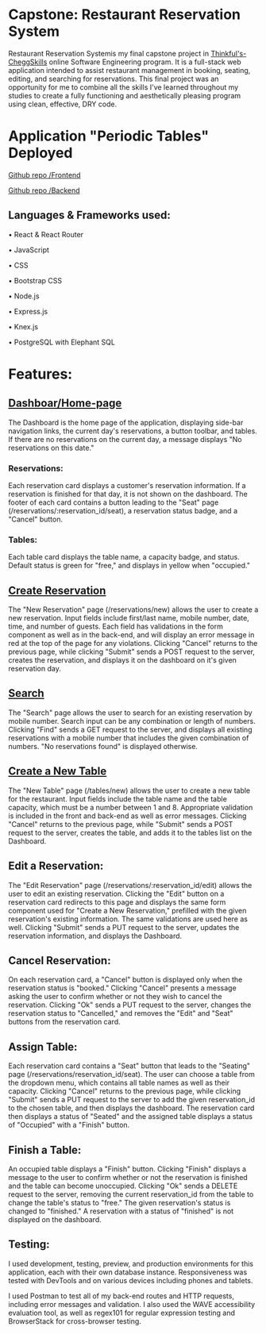 # Capstone: Restaurant Reservation System

Restaurant Reservation Systemis my final capstone project in [Thinkful's-CheggSkills](https://www.thinkful.com) online Software Engineering program. It is a full-stack web application intended to assist restaurant management in booking, seating, editing, and searching for reservations. This final project was an opportunity for me to combine all the skills I've learned throughout my studies to create a fully functioning and aesthetically pleasing program using clean, effective, DRY code.

# Application "Periodic Tables" Deployed
[Github repo /Frontend](https://restaurant-reservations-frontend-ctaz.onrender.com)

[Github repo /Backend](https://restaurant-reservations-backend-yo8l.onrender.com)


## Languages & Frameworks used:

• React & React Router

• JavaScript

• CSS

• Bootstrap CSS

• Node.js

• Express.js

• Knex.js

• PostgreSQL with Elephant SQL

# Features:

## [Dashboar/Home-page](https://restaurant-reservations-frontend-ctaz.onrender.com/dashboard)

The Dashboard is the home page of the application, displaying side-bar navigation links, the current day's reservations, a button toolbar, and tables. If there are no reservations on the current day, a message displays "No reservations on this date."

### Reservations:

Each reservation card displays a customer's reservation information. If a reservation is finished for that day, it is not shown on the dashboard. The footer of each card contains a button leading to the "Seat" page (/reservations/:reservation_id/seat), a reservation status badge, and a "Cancel" button.

### Tables:
Each table card displays the table name, a capacity badge, and status. Default status is green for "free," and displays in yellow when "occupied."


## [Create Reservation](https://restaurant-reservations-frontend-ctaz.onrender.com/reservations/new)

The "New Reservation" page (/reservations/new) allows the user to create a new reservation. Input fields include first/last name, mobile number, date, time, and number of guests. Each field has validations in the form component as well as in the back-end, and will display an error message in red at the top of the page for any violations. Clicking "Cancel" returns to the previous page, while clicking "Submit" sends a POST request to the server, creates the reservation, and displays it on the dashboard on it's given reservation day.

## [Search](https://restaurant-reservations-frontend-ctaz.onrender.com/search)

The "Search" page allows the user to search for an existing reservation by mobile number. Search input can be any combination or length of numbers. Clicking "Find" sends a GET request to the server, and displays all existing reservations with a mobile number that includes the given combination of numbers. "No reservations found" is displayed otherwise.

## [Create a New Table](https://restaurant-reservations-frontend-ctaz.onrender.com/tables/new)

The "New Table" page (/tables/new) allows the user to create a new table for the restaurant. Input fields include the table name and the table capacity, which must be a number between 1 and 8. Appropriate validation is included in the front and back-end as well as error messages. Clicking "Cancel" returns to the previous page, while "Submit" sends a POST request to the server, creates the table, and adds it to the tables list on the Dashboard.

## Edit a Reservation:

The "Edit Reservation" page (/reservations/:reservation_id/edit) allows the user to edit an existing reservation. Clicking the "Edit" button on a reservation card redirects to this page and displays the same form component used for "Create a New Reservation," prefilled with the given reservation's existing information. The same validations are used here as well. Clicking "Submit" sends a PUT request to the server, updates the reservation information, and displays the Dashboard.

## Cancel Reservation:

On each reservation card, a "Cancel" button is displayed only when the reservation status is "booked." Clicking "Cancel" presents a message asking the user to confirm whether or not they wish to cancel the reservation. Clicking "Ok" sends a PUT request to the server, changes the reservation status to "Cancelled," and removes the "Edit" and "Seat" buttons from the reservation card.

## Assign Table:

Each reservation card contains a "Seat" button that leads to the "Seating" page (/reservations/reservation_id/seat). The user can choose a table from the dropdown menu, which contains all table names as well as their capacity. Clicking "Cancel" returns to the previous page, while clicking "Submit" sends a PUT request to the server to add the given reservation_id to the chosen table, and then displays the dashboard. The reservation card then displays a status of "Seated" and the assigned table displays a status of "Occupied" with a "Finish" button.

## Finish a Table:

An occupied table displays a "Finish" button. Clicking "Finish" displays a message to the user to confirm whether or not the reservation is finished and the table can become unoccupied. Clicking "Ok" sends a DELETE request to the server, removing the current reservation_id from the table to change the table's status to "free." The given reservation's status is changed to "finished." A reservation with a status of "finished" is not displayed on the dashboard.

## Testing:

I used development, testing, preview, and production environments for this application, each with their own database instance. Responsiveness was tested with DevTools and on various devices including phones and tablets.

I used Postman to test all of my back-end routes and HTTP requests, including error messages and validation. I also used the WAVE accessibility evaluation tool, as well as regex101 for regular expression testing and BrowserStack for cross-browser testing.
